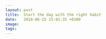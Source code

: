 ```yaml
---
layout: post
title:  Start the day with the right habit
date:   2018-06-25 15:01:35 +0300
image:  
tags:   
---
```

